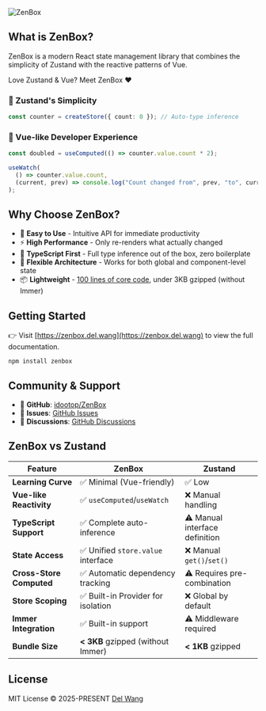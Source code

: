 ![ZenBox](https://cdn.jsdelivr.net/gh/idootop/ZenBox@main/website/public/banners/top.png)

## What is ZenBox?

ZenBox is a modern React state management library that combines the simplicity of Zustand with the reactive patterns of Vue.

Love Zustand & Vue? Meet ZenBox ❤️

### 🐻 Zustand's Simplicity

```ts
const counter = createStore({ count: 0 }); // Auto-type inference
```

### 💚 Vue-like Developer Experience

```ts
const doubled = useComputed(() => counter.value.count * 2);

useWatch(
  () => counter.value.count,
  (current, prev) => console.log("Count changed from", prev, "to", current)
);
```

## Why Choose ZenBox?

- 🚀 **Easy to Use** - Intuitive API for immediate productivity
- ⚡ **High Performance** - Only re-renders what actually changed
- 💪 **TypeScript First** - Full type inference out of the box, zero boilerplate
- 🎯 **Flexible Architecture** - Works for both global and component-level state
- 📦 **Lightweight** - [100 lines of core code](https://zenbox.del.wang/en/blog/react-state-management-in-100-lines), under 3KB gzipped (without Immer)

## Getting Started

👉 Visit [https://zenbox.del.wang](https://zenbox.del.wang) to view the full documentation.

```shell
npm install zenbox
```

## Community & Support

- 🐙 **GitHub**: [idootop/ZenBox](https://github.com/idootop/ZenBox)
- 🐛 **Issues**: [GitHub Issues](https://github.com/idootop/ZenBox/issues)
- 💬 **Discussions**: [GitHub Discussions](https://github.com/idootop/ZenBox/discussions)

## ZenBox vs Zustand

| Feature                  | ZenBox                             | Zustand                        |
| ------------------------ | ---------------------------------- | ------------------------------ |
| **Learning Curve**       | ✅ Minimal (Vue-friendly)          | ✅ Low                         |
| **Vue-like Reactivity**  | ✅ `useComputed`/`useWatch`        | ❌ Manual handling             |
| **TypeScript Support**   | ✅ Complete auto-inference         | ⚠️ Manual interface definition |
| **State Access**         | ✅ Unified `store.value` interface | ❌ Manual `get()`/`set()`      |
| **Cross-Store Computed** | ✅ Automatic dependency tracking   | ⚠️ Requires pre-combination    |
| **Store Scoping**        | ✅ Built-in Provider for isolation | ❌ Global by default           |
| **Immer Integration**    | ✅ Built-in support                | ⚠️ Middleware required         |
| **Bundle Size**          | **< 3KB** gzipped (without Immer)  | **< 1KB** gzipped              |

## License

MIT License © 2025-PRESENT [Del Wang](https://del.wang)

